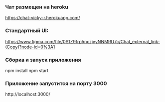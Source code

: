 ### Чат размещен на heroku
https://chat-vicky-r.herokuapp.com/

### Стандартный UI: 
https://www.figma.com/file/0S1Z9frp5nczjvyNNMRU7c/Chat_external_link-(Copy)?node-id=0%3A1

### Сборка и запуск приложения 
npm install
npm start


### Приложение запустится на порту 3000
http://localhost:3000/